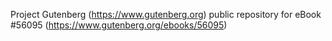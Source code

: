 Project Gutenberg (https://www.gutenberg.org) public repository for
eBook #56095 (https://www.gutenberg.org/ebooks/56095)
